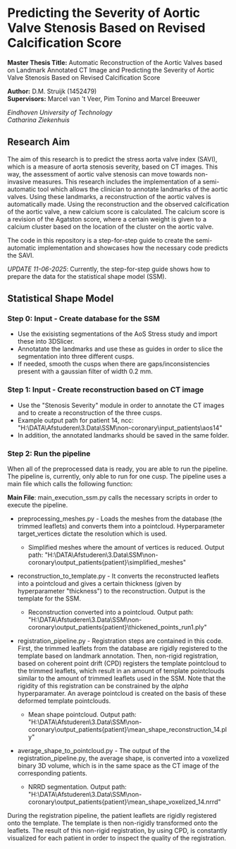 # Predicting the Severity of Aortic Valve Stenosis Based on Revised Calcification Score

**Master Thesis Title:** Automatic Reconstruction of the Aortic Valves based on Landmark Annotated CT Image and Predicting the Severity of Aortic Valve Stenosis Based on Revised Calcification Score  
  
**Author:** D.M. Struijk (1452479)  
**Supervisors:**  Marcel van 't Veer, Pim Tonino and Marcel Breeuwer

*Eindhoven University of Technology  
Catharina Ziekenhuis*  

## Research Aim
The aim of this research is to predict the stress aorta valve index (SAVI), which is a measure of aorta stenosis severity, based on CT images. This way, the assessment of aortic valve stenosis can move towards non-invasive measures. This research includes the implementation of a semi-automatic tool which allows the clinician to annotate landmarks of the aortic valves. Using these landmarks, a reconstruction of the aortic valves is automatically made. Using the reconstruction and the observed calcification of the aortic valve, a new calcium score is calculated. The calcium score is a revision of the Agatston score, where a certain weight is given to a calcium cluster based on the location of the cluster on the aortic valve.

The code in this repository is a step-for-step guide to create the semi-automatic implementation and showcases how the necessary code predicts the SAVI. 

*UPDATE 11-06-2025*: Currently, the step-for-step guide shows how to prepare the data for the statistical shape model (SSM).

## Statistical Shape Model

### Step 0: Input - Create database for the SSM
- Use the exisisting segmentations of the AoS Stress study and import these into 3DSlicer.
- Annotatate the landmarks and use these as guides in order to slice the segmentation into three different cusps.
- If needed, smooth the cusps when there are gaps/inconsistencies present with a gaussian filter of width 0.2 mm. 

### Step 1: Input - Create reconstruction based on CT image
- Use the "Stenosis Severity" module in order to annotate the CT images and to create a reconstruction of the three cusps.
- Example output path for patient 14, ncc: "H:\DATA\Afstuderen\3.Data\SSM\non-coronary\input_patients\aos14"
- In addition, the annotated landmarks should be saved in the same folder.

### Step 2: Run the pipeline
When all of the preprocessed data is ready, you are able to run the pipeline. The pipeline is, currently, only able to run for one cusp. The pipeline uses a main file which calls the following function:

**Main File**: main_execution_ssm.py calls the necessary scripts in order to execute the pipeline.

- preprocessing_meshes.py - Loads the meshes from the database (the trimmed leaflets) and converts them into a pointcloud. Hyperparameter target_vertices dictate the resolution which is used.
    - Simplified meshes where the amount of vertices is reduced. Output path: "H:\DATA\Afstuderen\3.Data\SSM\non-coronary\output_patients\{patient}\simplified_meshes"
  
- reconstruction_to_template.py - It converts the reconstructed leaflets into a pointcloud and gives a certain thickness (given by hyperparameter "thickness") to the reconstruction. Output is the template for the SSM.
    - Reconstruction converted into a pointcloud. Output path: "H:\DATA\Afstuderen\3.Data\SSM\non-coronary\output_patients\{patient}\thickened_points_run1.ply"
  
- registration_pipeline.py - Registration steps are contained in this code. First, the trimmed leaflets from the database are rigidly registered to the template based on landmark annotation. Then, non-rigid registration, based on coherent point drift (CPD) registers the template pointcloud to the trimmed leaflets, which result in an amount of template pointclouds similar to the amount of trimmed leaflets used in the SSM. Note that the rigidity of this registration can be constrained by the *alpha* hyperparamater. An average pointcloud is created on the basis of these deformed template pointclouds.
    - Mean shape pointcloud. Output path: "H:\DATA\Afstuderen\3.Data\SSM\non-coronary\output_patients\{patient}\mean_shape_reconstruction_14.ply"
  
- average_shape_to_pointcloud.py - The output of the registration_pipeline.py, the average shape, is converted into a voxelized binary 3D volume, which is in the same space as the CT image of the corresponding patients.
    - NRRD segmentation. Output path: "H:\DATA\Afstuderen\3.Data\SSM\non-coronary\output_patients\{patient}\mean_shape_voxelized_14.nrrd"
  
During the registration pipeline, the patient leaflets are rigidly registered onto the template. The template is then non-rigidly transformed onto the leaflets. The result of this non-rigid registration, by using CPD, is constantly visualized for each patient in order to inspect the quality of the registration. 
